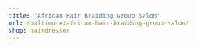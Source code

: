 ```yaml
---
title: "African Hair Braiding Group Salon"
url: /baltimore/african-hair-braiding-group-salon/
shop: hairdresser
---
```

